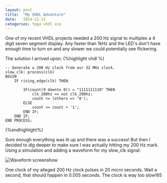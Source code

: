 ```yaml
---
layout: post
title:  "My VHDL Adventure"
date:   2014-12-11
categories: fpga vhdl ece
---
```


One of my recent VHDL projects needed a 200 Hz signal to multiplex a 4 digit seven segment display. Any faster than 1kHz and the LED's don't have enough time to turn on and any slower we could potentially see flickering.

The solution I arrived upon:
{%highlight vhdl %}

    -- Generate a 200 Hz clock from our 32 MHz clock.
    slow_clk: process(clk)
    BEGIN
        IF rising_edge(clk) THEN

            IF(count(9 downto 0)) = "1111111110" THEN
                clk_200hz <= not clk_200hz;
                count <= (others => '0');
            ELSE
                count <= count + '1';
            END IF;
        END IF;
    END PROCESS;

{%endhighlight%}

Sure enough everything was lit up and there was a success! But then I decided to dig deeper to make sure I was actually hitting my 200 Hz mark. Using a simulation and adding a waveform for my slow_clk signal:

![Waveform screenshow](http://thelag.us/uploads/big/55bfd23a8f8b80be42ea5fa99e6e627f.jpg)

One clock of my alleged 200 Hz clock pulses in 20 micro seconds. Wait a second, that should happen in 0.005 seconds. The clock is way too slow!65